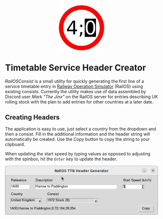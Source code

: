<p align="center">
<img
    style="display: block; 
           margin-left: auto;
           margin-right: auto;
           width: 30%;"
    src="https://raw.githubusercontent.com/Railway-Op-Sim/RailOSConsist/main/media/RailOSConsist.png" 
    alt="Our logo">
</img>
</p>

# Timetable Service Header Creator

_RailOSConsist_ is a small utility for quickly generating the first line of a service timetable entry in [Railway Operation Simulator](https://www.railwayoperationsimulator.com/) (RailOS) using existing consists. Currently the utility makes use of data assembled by Discord user _Mark "The Jinx"_ on the RailOS server for entries describing UK rolling stock with the plan to add entries for other countries at a later date.

## Creating Headers

The application is easy to use, just select a country from the dropdown and then a consist. Fill in the additional information and the header string will automatically be created. Use the _Copy_ button to copy the string to your clipboard.

When updating the start speed by typing values as opposed to adjusting with the spinbox, hit the `Enter` key to update the header.

![screenshot](https://raw.githubusercontent.com/Railway-Op-Sim/RailOSConsist/main/media/railosconsist_screenshot.png)
